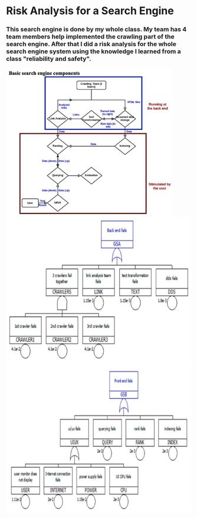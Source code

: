 # Risk Analysis for a Search Engine
### This search engine is done by my whole class. My team has 4  team members help implemented the crawling part of the search engine. After that I did a risk analysis for the whole search engine system using the knowledge I learned from a class "reliability and safety".
<img src="photo1.png" height="400">
<img src="photo2.png" height="400">
<img src="photo3.png" height="400">
